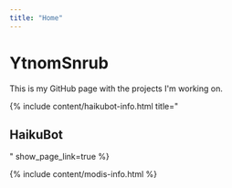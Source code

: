 ```yaml
---
title: "Home"
---
```


<script type="application/ld+json">
    {
    "@context": "https://schema.org",
    "@type": "Organization",
    "url": "{{site.baseurl}}",
    "logo": "{{site.baseurl}}/assets/favicon/android-chrome-512x512.png"
    }
</script>

# YtnomSnrub

This is my GitHub page with the projects I'm working on.

{% include content/haikubot-info.html title="<h2>HaikuBot</h2>" show_page_link=true %}

{% include content/modis-info.html %}


